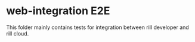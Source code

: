 # web-integration E2E

This folder mainly contains tests for integration between rill developer and rill cloud.
